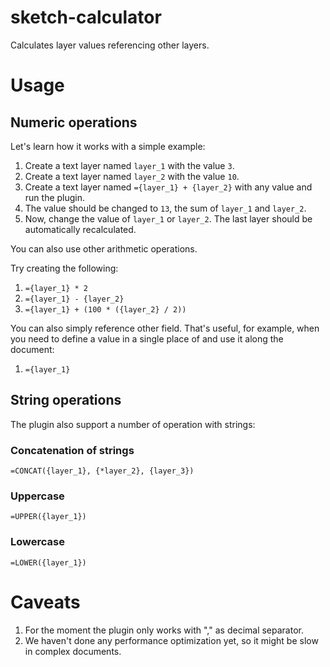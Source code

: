 # sketch-calculator
Calculates layer values referencing other layers.

# Usage

## Numeric operations

Let's learn how it works with a simple example:
1. Create a text layer named `layer_1` with the value `3`.
2. Create a text layer named `layer_2` with the value `10`.
3. Create a text layer named `={layer_1} + {layer_2}` with any value and run the plugin. 
4. The value should be changed to `13`, the sum of `layer_1` and `layer_2`.
5. Now, change the value of `layer_1` or `layer_2`. The last layer should be automatically recalculated.

You can also use other arithmetic operations. 

Try creating the following:
1. `={layer_1} * 2`
2. `={layer_1} - {layer_2}`
3. `={layer_1} + (100 * ({layer_2} / 2))`

You can also simply reference other field. That's useful, for example, when you need to define a value in a single place of and use it along the document:
1. `={layer_1}`

## String operations

The plugin also support a number of operation with strings:

### Concatenation of strings
`=CONCAT({layer_1}, {*layer_2}, {layer_3})`

### Uppercase
`=UPPER({layer_1})`

### Lowercase
`=LOWER({layer_1})`

# Caveats

1. For the moment the plugin only works with "," as decimal separator.
2. We haven't done any performance optimization yet, so it might be slow in complex documents.
